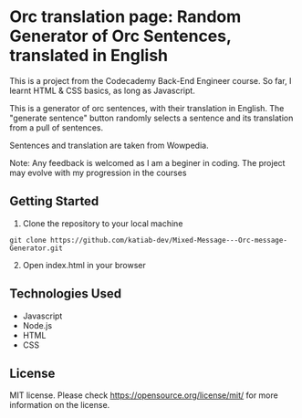 # Orc translation page: Random Generator of Orc Sentences, translated in English

This is a project from the Codecademy Back-End Engineer course. So far, I learnt HTML & CSS basics, as long as Javascript.

This is a generator of orc sentences, with their translation in English. The "generate sentence" button randomly selects a sentence and its translation from a pull of sentences. 

Sentences and translation are taken from Wowpedia. 

Note: Any feedback is welcomed as I am a beginer in coding. The project may evolve with my progression in the courses

## Getting Started
1. Clone the repository to your local machine

~~~ 
git clone https://github.com/katiab-dev/Mixed-Message---Orc-message-Generator.git
~~~

2. Open index.html in your browser

## Technologies Used

- Javascript
- Node.js
- HTML
- CSS

## License
MIT license. Please check https://opensource.org/license/mit/ for more information on the license. 
